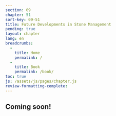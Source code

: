 ```yaml
---
section: 09
chapter: 51
sort-key: 09-51
title: Future Developments in Stone Management
pending: true
layout: chapter
lang: en
breadcrumbs:
  - 
    title: Home
    permalink: /
  - 
    title: Book
    permalink: /book/
toc: true
js: /assets/js/pages/chapter.js
review-formatting-complete: 
---
```


## Coming soon!